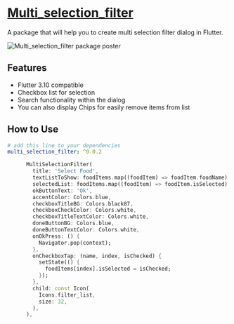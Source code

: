
#  [Multi_selection_filter](https://pub.dev/packages/multi_selection_filter)

A package that will help you to create multi selection filter dialog in Flutter.

![Multi_selection_filter package poster](https://github.com/solguruz/multi_selection_filter/assets/116786961/4c37b351-b632-40c7-970b-1cc9f609f5e2 "Multi_selection_filter")

##  Features

- Flutter 3.10 compatible
- Checkbox list for selection
- Search functionality within the dialog
- You can also display Chips for easily remove items from list

## How to Use

```yaml
# add this line to your dependencies
multi_selection_filter: ^0.0.2
```

```dart
      MultiSelectionFilter(
        title: 'Select Food',
        textListToShow: foodItems.map((foodItem) => foodItem.foodName).toList(),
        selectedList: foodItems.map((foodItem) => foodItem.isSelected).toList(),
        okButtonText: 'Ok',
        accentColor: Colors.blue,
        checkboxTitleBG: Colors.black87,
        checkboxCheckColor: Colors.white,
        checkboxTitleTextColor: Colors.white,
        doneButtonBG: Colors.blue,
        doneButtonTextColor: Colors.white,
        onOkPress: () {
          Navigator.pop(context);
        },
        onCheckboxTap: (name, index, isChecked) {
          setState(() {
            foodItems[index].isSelected = isChecked;
          });
        },
        child: const Icon(
          Icons.filter_list,
          size: 32,
        ),
      ),
```
